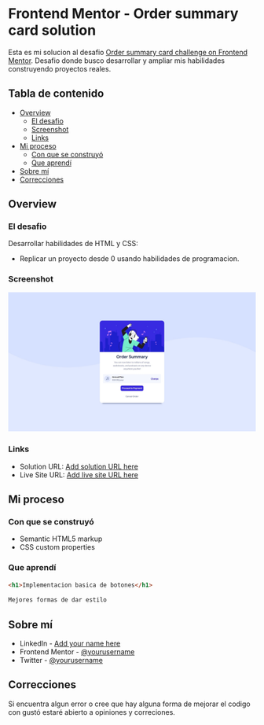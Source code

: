 # Frontend Mentor - Order summary card solution

Esta es mi solucion al desafio [Order summary card challenge on Frontend Mentor](https://www.frontendmentor.io/challenges/order-summary-component-QlPmajDUj). Desafio donde busco desarrollar y ampliar mis habilidades construyendo proyectos reales.

## Tabla de contenido

- [Overview](#overview)
  - [El desafio](#El-desafio)
  - [Screenshot](#screenshot)
  - [Links](#links)
- [Mi proceso](#Mi-proceso)
  - [Con que se construyó](#Con-que-se-construyó)
  - [Que aprendí](#Que-aprendí)
- [Sobre mí](#Sobre-mí)
- [Correcciones](#Correcciones)



## Overview

### El desafio

Desarrollar habilidades de HTML y CSS:

- Replicar un proyecto desde 0 usando habilidades de programacion.

### Screenshot

![](./screenshot.jpg)



### Links

- Solution URL: [Add solution URL here](https://github.com/HGMOS/Order-Sumary-Challenge)
- Live Site URL: [Add live site URL here](https://hgmos.github.io/Order-Sumary-Challenge/)

## Mi proceso

### Con que se construyó

- Semantic HTML5 markup
- CSS custom properties


### Que aprendí


```html
<h1>Implementacion basica de botones</h1>
```
```css
Mejores formas de dar estilo

```


## Sobre mí

- LinkedIn - [Add your name here](https://www.linkedin.com/in/hjgmos/)
- Frontend Mentor - [@yourusername](https://www.frontendmentor.io/profile/HGMOS)
- Twitter - [@yourusername](https://twitter.com/nacoro95)



## Correcciones 

Si encuentra algun error o cree que hay alguna forma de mejorar el codigo con gustó estaré abierto a opiniones y correciones. 
